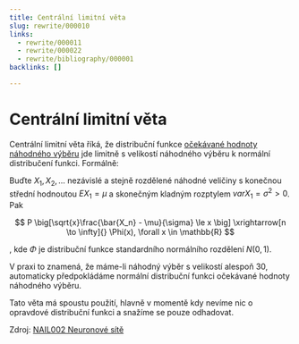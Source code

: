 ```yaml
---
title: Centrální limitní věta
slug: rewrite/000010
links:
  - rewrite/000011
  - rewrite/000022
  - rewrite/bibliography/000001
backlinks: []

---
```


# Centrální limitní věta

Centrální limitní věta říká, že distribuční funkce [očekávané hodnoty](000011.md)
[náhodného výběru](000022.md) jde limitně s velikostí náhodného výběru k normální
distribučení funkci. Formálně:

Buďte $X_1, X_2, \ldots$ nezávislé a stejně rozdělené náhodné veličiny s
konečnou střední hodnoutou $EX_1 = \mu$ a skonečným kladným rozptylem
$var X_1 = \sigma^2 \gt 0$. Pak

$$
P \big[\sqrt{x}\frac{\bar{X_n} - \mu}{\sigma} \le x \big]
\xrightarrow[n \to \infty]{}
\Phi(x),  \forall x \in \mathbb{R}
$$

, kde $\Phi$ je distribuční funkce standardního normálního rozdělení $N(0, 1)$.

V praxi to znamená, že máme-li náhodný výběr s velikostí alespoň 30, automaticky
předpokládáme normální distribuční funkci očekávané hodnoty náhodného výběru.

Tato věta má spoustu použití, hlavně v momentě kdy nevíme nic o opravdové
distribuční funkci a snažíme se pouze odhadovat.

Zdroj: [NAIL002 Neuronové sítě](bibliography/000001.md)
